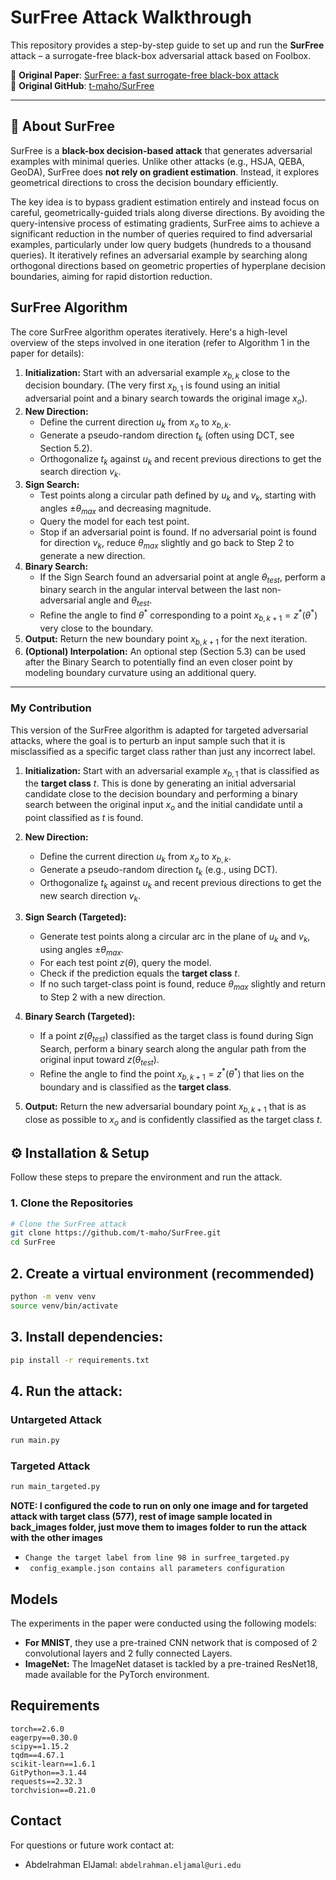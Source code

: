 # SurFree Attack Walkthrough

This repository provides a step-by-step guide to set up and run the **SurFree** attack – a surrogate-free black-box adversarial attack based on Foolbox.

📄 **Original Paper**: [SurFree: a fast surrogate-free black-box attack](https://arxiv.org/abs/2011.12807)  
🔗 **Original GitHub**: [t-maho/SurFree](https://github.com/t-maho/SurFree)

---

## 📌 About SurFree

SurFree is a **black-box decision-based attack** that generates adversarial examples with minimal queries. Unlike other attacks (e.g., HSJA, QEBA, GeoDA), SurFree does **not rely on gradient estimation**. Instead, it explores geometrical directions to cross the decision boundary efficiently.

The key idea is to bypass gradient estimation entirely and instead focus on careful, geometrically-guided trials along diverse directions. By avoiding the query-intensive process of estimating gradients, SurFree aims to achieve a significant reduction in the number of queries required to find adversarial examples, particularly under low query budgets (hundreds to a thousand queries). It iteratively refines an adversarial example by searching along orthogonal directions based on geometric properties of hyperplane decision boundaries, aiming for rapid distortion reduction.

## SurFree Algorithm

The core SurFree algorithm operates iteratively. Here's a high-level overview of the steps involved in one iteration (refer to Algorithm 1 in the paper for details):

1.  **Initialization:** Start with an adversarial example $x_{b,k}$ close to the decision boundary. (The very first $x_{b,1}$ is found using an initial adversarial point and a binary search towards the original image $x_o$).
2.  **New Direction:**
    * Define the current direction $u_k$ from $x_o$ to $x_{b,k}$.
    * Generate a pseudo-random direction $t_k$ (often using DCT, see Section 5.2).
    * Orthogonalize $t_k$ against $u_k$ and recent previous directions to get the search direction $v_k$.
3.  **Sign Search:**
    * Test points along a circular path defined by $u_k$ and $v_k$, starting with angles $\pm \theta_{max}$ and decreasing magnitude.
    * Query the model for each test point.
    * Stop if an adversarial point is found. If no adversarial point is found for direction $v_k$, reduce $\theta_{max}$ slightly and go back to Step 2 to generate a new direction.
4.  **Binary Search:**
    * If the Sign Search found an adversarial point at angle $\theta_{test}$, perform a binary search in the angular interval between the last non-adversarial angle and $\theta_{test}$.
    * Refine the angle to find $\theta^*$ corresponding to a point $x_{b,k+1} = z^*(\theta^*)$ very close to the boundary.
5.  **Output:** Return the new boundary point $x_{b,k+1}$ for the next iteration.
6.  **(Optional) Interpolation:** An optional step (Section 5.3) can be used after the Binary Search to potentially find an even closer point by modeling boundary curvature using an additional query.

---
### My Contribution
This version of the SurFree algorithm is adapted for targeted adversarial attacks, where the goal is to perturb an input sample such that it is misclassified as a specific target class rather than just any incorrect label.
1.  **Initialization:** Start with an adversarial example $x_{b,1}$ that is classified as the **target class** $t$. This is done by generating an initial adversarial candidate close to the decision boundary and performing a binary search between the original input $x_o$ and the initial candidate until a point classified as $t$ is found.

2.  **New Direction:**
    * Define the current direction $u_k$ from $x_o$ to $x_{b,k}$.
    * Generate a pseudo-random direction $t_k$ (e.g., using DCT).
    * Orthogonalize $t_k$ against $u_k$ and recent previous directions to get the new search direction $v_k$.

3.  **Sign Search (Targeted):**
    * Generate test points along a circular arc in the plane of $u_k$ and $v_k$, using angles $\pm \theta_{max}$.
    * For each test point $z(\theta)$, query the model.
    * Check if the prediction equals the **target class** $t$.
    * If no such target-class point is found, reduce $\theta_{max}$ slightly and return to Step 2 with a new direction.

4.  **Binary Search (Targeted):**
    * If a point $z(\theta_{test})$ classified as the target class is found during Sign Search, perform a binary search along the angular path from the original input toward $z(\theta_{test})$.
    * Refine the angle to find the point $x_{b,k+1} = z^*(\theta^*)$ that lies on the boundary and is classified as the **target class**.

5.  **Output:** Return the new adversarial boundary point $x_{b,k+1}$ that is as close as possible to $x_o$ and is confidently classified as the target class $t$.


## ⚙️ Installation & Setup

Follow these steps to prepare the environment and run the attack.

### 1. Clone the Repositories

```bash
# Clone the SurFree attack
git clone https://github.com/t-maho/SurFree.git
cd SurFree
```

## 2. Create a virtual environment (recommended)
```bash
python -m venv venv
source venv/bin/activate
```
## 3. Install dependencies:
```bash
pip install -r requirements.txt 
```

## 4. Run the attack:
### Untargeted Attack
```bash
run main.py
```
### Targeted Attack
```bash
run main_targeted.py
```
**NOTE: I configured the code to run on only one image and for targeted attack with target class (577), rest of image sample located in back_images folder, just move them to images folder to run the attack with the other images**
- ```Change the target label from line 98 in surfree_targeted.py```
- ``` config_example.json contains all parameters configuration```
## Models

The experiments in the paper were conducted using the following models:

* **For MNIST**, they use a pre-trained CNN network that is composed of 2 convolutional layers and 2 fully connected Layers.
* **ImageNet:** The ImageNet dataset is tackled by a pre-trained ResNet18, made available for the PyTorch environment.

## Requirements
```
torch==2.6.0
eagerpy==0.30.0
scipy==1.15.2
tqdm==4.67.1
scikit-learn==1.6.1
GitPython==3.1.44
requests==2.32.3
torchvision==0.21.0
```
## Contact

For questions or future work contact at:
* Abdelrahman ElJamal: `abdelrahman.eljamal@uri.edu`
